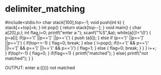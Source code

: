 # delimiter_matching
#include<stdio.h>
char stack[100],top=-1;
void push(int k)
{
        stack[++top]=k;
}
int pop()
{
        return stack[top--];
}
void main()
{
        char a[20],p,l;
        int flag,i=0;
        printf("enter a:");
        scanf("%S",&a);
        while(a[i]!='\0')
        {
                p=a[i];
                if(p=='(' ||p=='[' ||p=='{')
                {
                        push (a[i]);
                }
                else if (p==')' ||p==']' ||p=='}')
                {
                        if(top==-1)
                        {
                                flag=0;
                                break;
                                 }
                        else
                        {
                                l=pop();
                                if(l=='(' && p==')' ||l=='[' && p==']' ||l=='{' && p=='}')
                                {
                                        flag=1;
                                }
                                else
                                {
                                        flag=0;
                                        break;
                                }
                        }
                }
                i++;
        }
        if(top!=-1)
        {
                flag=0;
        }
        if(flag==1)
        {
                printf("matched");
        }
        else{
                printf("not matched");
        }
}        


OUTPUT:
enter a:{[()}
not matched
